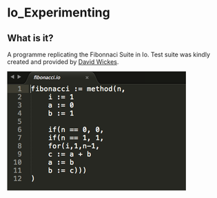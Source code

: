 Io_Experimenting
=======================

## What is it?

A programme replicating the Fibonnaci Suite in Io. Test suite was kindly created and provided by [David Wickes].

![screenshot](https://github.com/binaryberry/Io_experimenting/blob/master/Screen%20Shot%202014-11-20%20at%2018.35.38.png)

[David Wickes]: https://github.com/gypsydave5